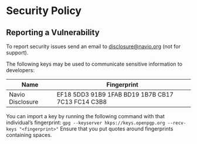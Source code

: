 # Security Policy

## Reporting a Vulnerability

To report security issues send an email to disclosure@navio.org (not for support).

The following keys may be used to communicate sensitive information to developers:

| Name | Fingerprint |
|------|-------------|
| Navio Disclosure | EF18 5DD3 91B9 1FAB BD19  1B7B CB17 7C13 FC14 C3B8 |

You can import a key by running the following command with that individual’s fingerprint: `gpg --keyserver hkps://keys.openpgp.org --recv-keys "<fingerprint>"` Ensure that you put quotes around fingerprints containing spaces.

